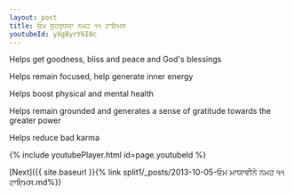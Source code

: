 ```yaml
---
layout: post
title: ਓਮ ਸੁਹਰੁਧਯਾ ਨਮਹ ੧੧ ਟਾਇਮਸ
youtubeId: yXgByrY6I0c
---
```

 
 
Helps get goodness, bliss and peace and God's blessings
 
Helps remain focused, help generate inner energy 
 
Helps boost physical and mental health 
 
Helps remain grounded and generates a sense of gratitude towards the greater power 
 
Helps reduce bad karma
 
 
 
 


{% include youtubePlayer.html id=page.youtubeId %}
 
[Next]({{ site.baseurl }}{% link  split1/_posts/2013-10-05-ਓਮ ਮਾਯਾਵੀਨੇ ਨਮਹ ੧੧ ਟਾਇਮਸ.md%})
 
